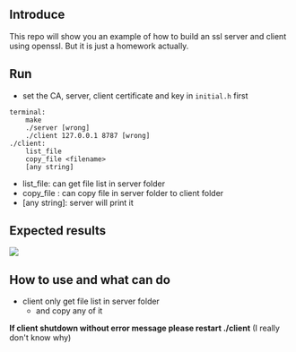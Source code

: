 ## Introduce
This repo will show you an example of how to build an ssl server and client using openssl. But it is just a homework actually.

## Run
* set the CA, server, client certificate and key in `initial.h` first
```
terminal:
    make
    ./server [wrong]
    ./client 127.0.0.1 8787 [wrong]
./client:
    list_file
    copy_file <filename>
    [any string]
```
* list_file: can get file list in server folder
* copy_file <filename>: can copy file in server folder to client folder
* [any string]: server will print it

## Expected results
![](https://i.imgur.com/vmyuN6p.png)

## How to use and what can do
* client only get file list in server folder
    * and copy any of it 

**If client shutdown without error message please restart ./client**
(I really don't know why)